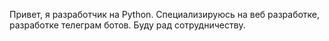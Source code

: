 Привет, я разработчик на Python. Специализируюсь на веб разработке, разработке телеграм ботов. Буду рад сотрудничеству.
